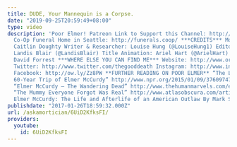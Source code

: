 ```yaml
---
title: DUDE, Your Mannequin is a Corpse.
date: "2019-09-25T20:59:49+08:00"
type: video
description: 'Poor Elmer! Patreon Link to Support this Channel: http://www.patreon.com/thegooddeath
  Co-Op Funeral Home in Seattle: http://funerals.coop/ ***CREDITS*** Mortician & Host:
  Caitlin Doughty Writer & Researcher: Louise Hung (@LouiseHung1) Editor & Video Design:
  Landis Blair (@LandisBlair) Title Animation: Ariel Hart (@ArielHart) Title Music:
  David Forrest ***WHERE ELSE YOU CAN FIND ME*** Website: http://www.orderofthegooddeath.com
  Twitter: http://www.twitter.com/thegooddeath Instagram: http://www.instagram.com/thegooddeath
  Facebook: http://ow.ly/Zz8PW **FURTHER READING ON POOR ELMER** “The Long, Strange,
  60-Year Trip of Elmer McCurdy” http://www.npr.org/2015/01/09/376097471/the-long-strange-60-year-trip-of-elmer-mccurdy
  “Elmer McCurdy – The Wandering Dead” http://www.thehumanmarvels.com/elmer-mccurdy-the-wandering-dead/
  “The Mummy Everyone Forgot Was Real” http://www.atlasobscura.com/articles/31-days-of-halloween-day-1-elmer-mccurdy
  Elmer McCurdy: The Life and Afterlife of an American Outlaw By Mark Svenvold https://www.amazon.com/Elmer-Mccurdy-Afterlife-American-Outlaw/dp/0465083498/ref=sr_1_1?s=books&ie=UTF8&qid=1484784380&sr=1-1&keywords=9780465083497'
publishdate: "2017-01-26T18:59:32.000Z"
url: /askamortician/6UiD2KfksFI/
providers:
  youtube:
    id: 6UiD2KfksFI
---
```

